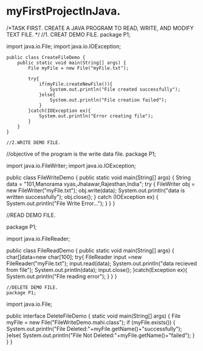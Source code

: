# myFirstProjectInJava.
/*TASK FIRST.
CREATE A JAVA PROGRAM TO READ, WRITE, AND MODIFY TEXT FILE.  */
//1. CREAT DEMO FILE.
package P1;

import java.io.File;
import java.io.IOException;

    public class CreateFileDemo {
        public static void main(String[] args) {
            File myFile = new File("myFile.txt");

            try{
                if(myFile.createNewFile()){
                    System.out.println("File created successfully");
                }else{
                    System.out.println("File creation failed");
                }
            }catch(IOException ex){
                System.out.println("Error creating file");
            }
        }
    }

    //2.WRITE DEMO FILE.
    
//objective of the program is the write data file.
package P1;

import java.io.FileWriter;
import java.io.IOException;

public class FileWriteDemo {
    public static void main(String[] args) {
        String data = "101,Manorama vyas,Jhalawar,Rajesthan,India";
        try {
            FileWriter obj = new FileWriter("myFile.txt");
            obj.write(data);
            System.out.println("data is written successfully");
            obj.close();
        } catch (IOException ex) {
            System.out.println("File Write Error...");
        }
    }
}

//READ DEMO FILE.

package P1;

import java.io.FileReader;

public class FileReadDemo {
    public static void main(String[] args) {
        char[]data=new char[100];
        try{
            FileReader input =new FileReader("myFile.txt");
            input.read(data);
            System.out.println("data recieved from file");
            System.out.println(data);
            input.close();
        }catch(Exception ex){
            System.out.println("File reading error");
        }
        }
    }

    //DELETE DEMO FILE.
    package P1;

import java.io.File;

public interface DeleteFileDemo {
     static void main(String[] args) {
        File myFile = new File("FileWriteDemo.mahi.class");
        if (myFile.exists()) {
            System.out.println("File Deleted:"+myFile.getName()+"successfully");
        }else{
            System.out.println("File Not Deleted:"+myFile.getName()+"failed");
        }
    }
}

